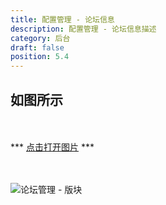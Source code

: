 ```yaml
---
title: 配置管理 - 论坛信息
description: 配置管理 - 论坛信息描述
category: 后台
draft: false
position: 5.4
---
```


<div class="content my-4">

## 如图所示

<br />
<br />
*** <a href="/admin/www.youdeyiwu.com_admin_siteInfo.png" target="_blank">点击打开图片</a> ***
<br />
<br />
<br />

![论坛管理 - 版块](/admin/www.youdeyiwu.com_admin_siteInfo.png)

</div>
